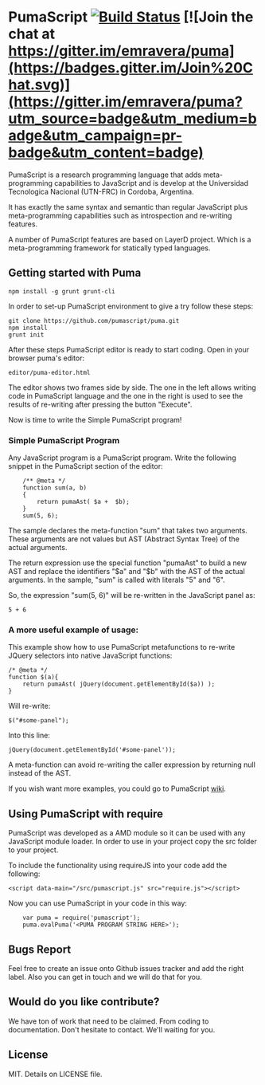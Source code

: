 # PumaScript [![Build Status](https://travis-ci.org/pumascript/puma.svg?branch=master)](https://travis-ci.org/pumascript/puma) [![Join the chat at https://gitter.im/emravera/puma](https://badges.gitter.im/Join%20Chat.svg)](https://gitter.im/emravera/puma?utm_source=badge&utm_medium=badge&utm_campaign=pr-badge&utm_content=badge)

PumaScript is a research programming language that adds meta-programming capabilities to JavaScript and is develop at the Universidad Tecnologica Nacional (UTN-FRC) in Cordoba, Argentina.

It has exactly the same syntax and semantic than regular JavaScript plus meta-programming capabilities such as introspection and re-writing features.

A number of PumaScript features are based on LayerD project. Which is a meta-programming framework for statically typed languages.

## Getting started with Puma
```
npm install -g grunt grunt-cli
```

In order to set-up PumaScript environment to give a try follow these steps:

```
git clone https://github.com/pumascript/puma.git
npm install
grunt init

```

After these steps PumaScript editor is ready to start coding. Open in your browser puma's editor:

```
editor/puma-editor.html
```

The editor shows two frames side by side. The one in the left allows writing code in PumaScript language and the one in the right is used to see the results of re-writing after pressing the button "Execute".

Now is time to write the Simple PumaScript program!

### Simple PumaScript Program

Any JavaScript program is a PumaScript program. Write the following snippet in the PumaScript section of the editor:

```
    /** @meta */
    function sum(a, b)
    {
        return pumaAst( $a +  $b);
    }
    sum(5, 6);
```

The sample declares the meta-function "sum" that takes two arguments. These arguments are not values but AST (Abstract Syntax Tree) of the actual arguments.

The return expression use the special function "pumaAst" to build a new AST and replace the identifiers "$a" and "$b" with the AST of the actual arguments. In the sample, "sum" is called with literals "5" and "6".

So, the expression "sum(5, 6)" will be re-written in the JavaScript panel as:

```
5 + 6
```

### A more useful example of usage:

This example show how to use PumaScript metafunctions to re-write JQuery selectors into native JavaScript functions:

```
/* @meta */
function $(a){
    return pumaAst( jQuery(document.getElementById($a)) );
}

```

Will re-write:

```
$("#some-panel");
```

Into this line:

```
jQuery(document.getElementById('#some-panel'));
```

A meta-function can avoid re-writing the caller expression by returning null instead of the AST.

If you wish want more examples, you could go to PumaScript [wiki](https://github.com/pumascript/puma/pull/106 "PumaScript Wiki").

## Using PumaScript with require

PumaScript was developed as a AMD module so it can be used with any JavaScript module loader. In order to use in your project copy the src folder to your project.

To include the functionality using requireJS into your code add the following:

```
<script data-main="/src/pumascript.js" src="require.js"></script>
```

Now you can use PumaScript in your code in this way:

```
    var puma = require('pumascript');
    puma.evalPuma('<PUMA PROGRAM STRING HERE>');
```

## Bugs Report

Feel free to create an issue onto Github issues tracker and add the right label. Also you can get in touch and we will do that for you.

## Would do you like contribute?

We have ton of work that need to be claimed. From coding to documentation. Don't hesitate to contact. We'll waiting for you.

## License

MIT. Details on LICENSE file.
